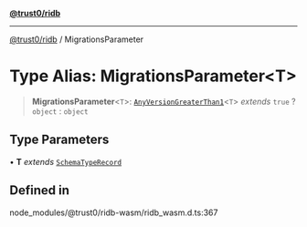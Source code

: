 [**@trust0/ridb**](../README.md)

***

[@trust0/ridb](../README.md) / MigrationsParameter

# Type Alias: MigrationsParameter\<T\>

> **MigrationsParameter**\<`T`\>: [`AnyVersionGreaterThan1`](AnyVersionGreaterThan1.md)\<`T`\> *extends* `true` ? `object` : `object`

## Type Parameters

• **T** *extends* [`SchemaTypeRecord`](SchemaTypeRecord.md)

## Defined in

node\_modules/@trust0/ridb-wasm/ridb\_wasm.d.ts:367
